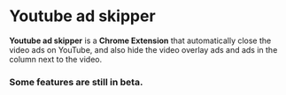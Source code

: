 # Youtube ad skipper

**Youtube ad skipper** is a **Chrome Extension** that automatically close the video ads on YouTube,
and also hide the video overlay ads and ads in the column next to the video.

### Some features are still in beta.
